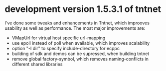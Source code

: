 development version 1.5.3.1 of tntnet
=====================================


I've done some tweaks and enhancements in Tntnet, which improoves usability as well as performance.
The most major improvements are:

  * VMapUrl for virtual host specific url-mapping
  * use epoll instead of poll when available, which improves scalability
  * option "-I dir" to specify include-directory for ecppc
  * building of sdk and demos can be supressed, when building tntnet
  * remove global factory-symbol, which removes naming-conflicts in different shared libraries

